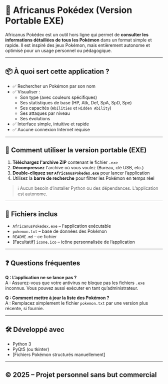 # 🧭 Africanus Pokédex (Version Portable EXE)

Africanus Pokédex est un outil hors ligne qui permet de **consulter les informations détaillées de tous les Pokémon** dans un format simple et rapide. Il est inspiré des jeux Pokémon, mais entièrement autonome et optimisé pour un usage personnel ou pédagogique.

---

## 📦 À quoi sert cette application ?

- ✅ Rechercher un Pokémon par son nom
- ✅ Visualiser :
  - Son type (avec couleurs spécifiques)
  - Ses statistiques de base (HP, Atk, Def, SpA, SpD, Spe)
  - Ses capacités (`Abilities` et `Hidden Ability`)
  - Ses attaques par niveau
  - Ses évolutions
- ✅ Interface simple, intuitive et rapide
- ✅ Aucune connexion Internet requise

---

## 🚀 Comment utiliser la version portable (EXE)

1. **Téléchargez l'archive ZIP** contenant le fichier `.exe`
2. **Décompressez** l'archive où vous voulez (Bureau, clé USB, etc.)
3. **Double-cliquez sur `AfricanusPokedex.exe`** pour lancer l’application
4. Utilisez la **barre de recherche** pour filtrer les Pokémon en temps réel

> ℹ️ Aucun besoin d’installer Python ou des dépendances. L’application est autonome.

---

## 📁 Fichiers inclus

- `AfricanusPokedex.exe` – l'application exécutable
- `pokemon.txt` – base de données des Pokémon
- `README.md` – ce fichier
- [Facultatif] `icone.ico` – icône personnalisée de l’application

---

## ❓ Questions fréquentes

**Q : L’application ne se lance pas ?**  
A : Assurez-vous que votre antivirus ne bloque pas les fichiers `.exe` inconnus. Vous pouvez aussi exécuter en tant qu’administrateur.

**Q : Comment mettre à jour la liste des Pokémon ?**  
A : Remplacez simplement le fichier `pokemon.txt` par une version plus récente, si fournie.

---

## 🛠 Développé avec

- Python 3
- PyQt5 (ou tkinter)
- [Fichiers Pokémon structurés manuellement]

---

## © 2025 – Projet personnel sans but commercial
